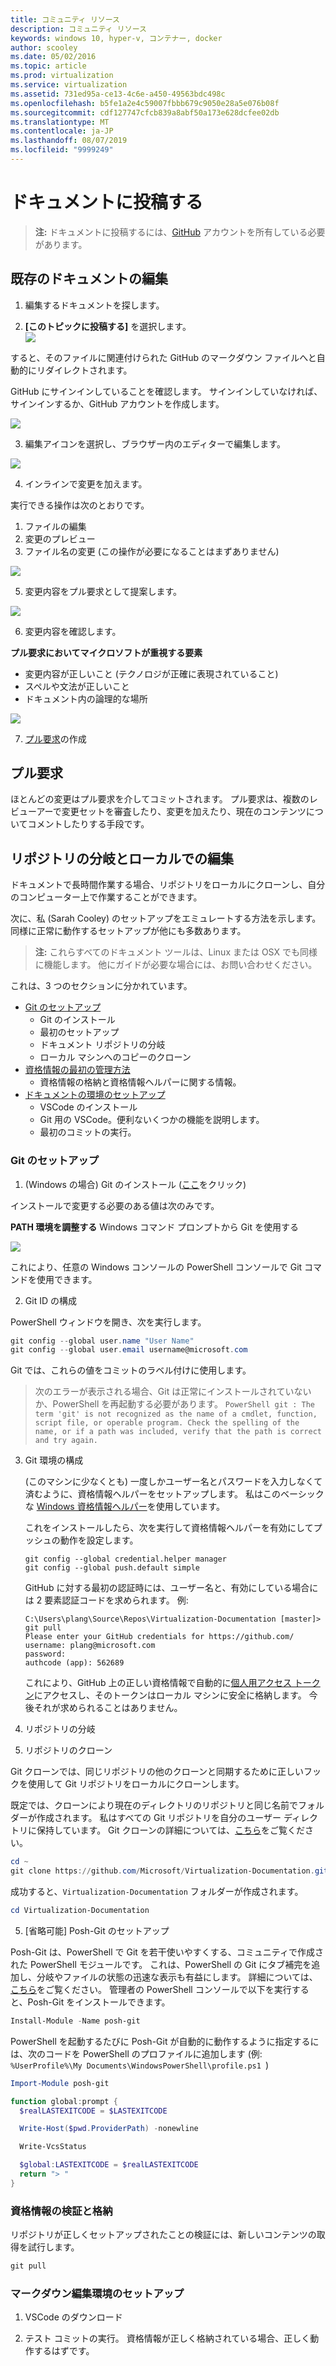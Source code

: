 ```yaml
---
title: コミュニティ リソース
description: コミュニティ リソース
keywords: windows 10, hyper-v, コンテナー, docker
author: scooley
ms.date: 05/02/2016
ms.topic: article
ms.prod: virtualization
ms.service: virtualization
ms.assetid: 731ed95a-ce13-4c6e-a450-49563bdc498c
ms.openlocfilehash: b5fe1a2e4c59007fbbb679c9050e28a5e076b08f
ms.sourcegitcommit: cdf127747cfcb839a8abf50a173e628dcfee02db
ms.translationtype: MT
ms.contentlocale: ja-JP
ms.lasthandoff: 08/07/2019
ms.locfileid: "9999249"
---
```

# <a name="contribute-to-the-docs"></a>ドキュメントに投稿する

> **注:** ドキュメントに投稿するには、[GitHub](https://www.github.com) アカウントを所有している必要があります。

## <a name="edit-an-existing-doc"></a>既存のドキュメントの編集

1. 編集するドキュメントを探します。  

2. **[このトピックに投稿する]** を選択します。  
  ![](media/editDoc.png)
  
  すると、そのファイルに関連付けられた GitHub のマークダウン ファイルへと自動的にリダイレクトされます。
  
  GitHub にサインインしていることを確認します。  サインインしていなければ、サインインするか、GitHub アカウントを作成します。
  
  ![](media/GitHubView.png)
  
3. 編集アイコンを選択し、ブラウザー内のエディターで編集します。
  
  ![](media/GitHubEdit.png)

4. インラインで変更を加えます。
  
  実行できる操作は次のとおりです。
  1. ファイルの編集
  2. 変更のプレビュー
  3. ファイル名の変更 (この操作が必要になることはまずありません)
  
  ![](media/GitHubEditor.png)
  
5. 変更内容をプル要求として提案します。
  
  ![](media/GitHubProposeChange.png)

6. 変更内容を確認します。
  
  **プル要求においてマイクロソフトが重視する要素**  
  * 変更内容が正しいこと (テクノロジが正確に表現されていること)
  * スペルや文法が正しいこと
  * ドキュメント内の論理的な場所
    
  ![](media/GitHubCreatePR.png)

7. [プル要求](contribute-to-docs.md#pull-requests)の作成  

## <a name="pull-requests"></a>プル要求

ほとんどの変更はプル要求を介してコミットされます。  プル要求は、複数のレビューアーで変更セットを審査したり、変更を加えたり、現在のコンテンツについてコメントしたりする手段です。


## <a name="fork-the-repo-and-edit-locally"></a>リポジトリの分岐とローカルでの編集

ドキュメントで長時間作業する場合、リポジトリをローカルにクローンし、自分のコンピューター上で作業することができます。

次に、私 (Sarah Cooley) のセットアップをエミュレートする方法を示します。  同様に正常に動作するセットアップが他にも多数あります。

> **注:** これらすべてのドキュメント ツールは、Linux または OSX でも同様に機能します。  他にガイドが必要な場合には、お問い合わせください。

これは、3 つのセクションに分かれています。
* [Git のセットアップ](contribute-to-docs.md#set-up-git)
  * Git のインストール
  * 最初のセットアップ
  * ドキュメント リポジトリの分岐
  * ローカル マシンへのコピーのクローン
* [資格情報の最初の管理方法](contribute-to-docs.md#validate-and-stash-credentials)
  * 資格情報の格納と資格情報ヘルパーに関する情報。
* [ドキュメントの環境のセットアップ](contribute-to-docs.md#set-up-markdown-editing-environment)
  * VSCode のインストール
  * Git 用の VSCode。便利ないくつかの機能を説明します。
  * 最初のコミットの実行。

### <a name="set-up-git"></a>Git のセットアップ

1. (Windows の場合) Git のインストール ([ここ](https://git-for-windows.github.io/)をクリック)

  インストールで変更する必要のある値は次のみです。

  **PATH 環境を調整する** Windows コマンド プロンプトから Git を使用する

  ![](media/GitFromWinCMD.png)

  これにより、任意の Windows コンソールの PowerShell コンソールで Git コマンドを使用できます。

2. Git ID の構成

  PowerShell ウィンドウを開き、次を実行します。

  ``` PowerShell
  git config --global user.name "User Name"
  git config --global user.email username@microsoft.com
  ```

  Git では、これらの値をコミットのラベル付けに使用します。

  > 次のエラーが表示される場合、Git は正常にインストールされていないか、PowerShell を再起動する必要があります。
    ``` PowerShell
    git : The term 'git' is not recognized as the name of a cmdlet, function, script file, or operable program. Check the spelling of the name, or if a path was included, verify that the path is correct and try again.
    ```

3. Git 環境の構成

   (このマシンに少なくとも) 一度しかユーザー名とパスワードを入力しなくて済むように、資格情報ヘルパーをセットアップします。
   私はこのベーシックな [Windows 資格情報ヘルパー](https://github.com/Microsoft/Git-Credential-Manager-for-Windows#download-and-install)を使用しています。

   これをインストールしたら、次を実行して資格情報ヘルパーを有効にしてプッシュの動作を設定します。
   ```
   git config --global credential.helper manager
   git config --global push.default simple
   ```

   GitHub に対する最初の認証時には、ユーザー名と、有効にしている場合には 2 要素認証コードを求められます。
   例:
   ```
   C:\Users\plang\Source\Repos\Virtualization-Documentation [master]> git pull
   Please enter your GitHub credentials for https://github.com/
   username: plang@microsoft.com
   password:
   authcode (app): 562689
   ```
   これにより、GitHub 上の正しい資格情報で自動的に[個人用アクセス トークン](https://github.com/settings/tokens)にアクセスし、そのトークンはローカル マシンに安全に格納します。 今後それが求められることはありません。

4. リポジトリの分岐

5. リポジトリのクローン

  Git クローンでは、同じリポジトリの他のクローンと同期するために正しいフックを使用して Git リポジトリをローカルにクローンします。

  既定では、クローンにより現在のディレクトリのリポジトリと同じ名前でフォルダーが作成されます。  私はすべての Git リポジトリを自分のユーザー ディレクトリに保持しています。  Git クローンの詳細については、[こちら](http://git-scm.com/docs/git-clone)をご覧ください。

  ``` PowerShell
  cd ~
  git clone https://github.com/Microsoft/Virtualization-Documentation.git
  ```

  成功すると、`Virtualization-Documentation` フォルダーが作成されます。

  ``` PowerShell
  cd Virtualization-Documentation
  ```

5. [省略可能] Posh-Git のセットアップ

  Posh-Git は、PowerShell で Git を若干使いやすくする、コミュニティで作成された PowerShell モジュールです。  これは、PowerShell の Git にタブ補完を追加し、分岐やファイルの状態の迅速な表示も有益にします。  詳細については、[こちら](https://github.com/dahlbyk/posh-git)をご覧ください。  管理者の PowerShell コンソールで以下を実行すると、Posh-Git をインストールできます。

  ``` PowerShell
  Install-Module -Name posh-git
  ```

  PowerShell を起動するたびに Posh-Git が自動的に動作するように指定するには、次のコードを PowerShell のプロファイルに追加します (例: `%UserProfile%\My Documents\WindowsPowerShell\profile.ps1 `)

  ``` PowerShell
  Import-Module posh-git

  function global:prompt {
    $realLASTEXITCODE = $LASTEXITCODE

    Write-Host($pwd.ProviderPath) -nonewline

    Write-VcsStatus

    $global:LASTEXITCODE = $realLASTEXITCODE
    return "> "
  }
  ```

### <a name="validate-and-stash-credentials"></a>資格情報の検証と格納

  リポジトリが正しくセットアップされたことの検証には、新しいコンテンツの取得を試行します。

  ``` PowerShell
  git pull
  ```


### <a name="set-up-markdown-editing-environment"></a>マークダウン編集環境のセットアップ

1. VSCode のダウンロード

6. テスト コミットの実行。  資格情報が正しく格納されている場合、正しく動作するはずです。



